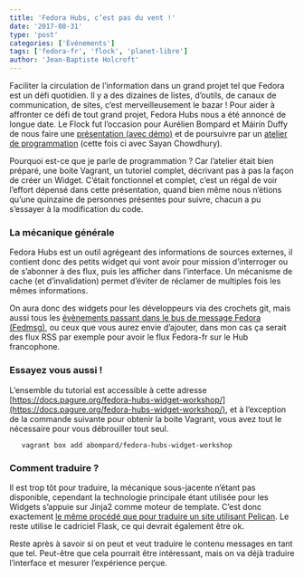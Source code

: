 ```yaml
---
title: 'Fedora Hubs, c’est pas du vent !'
date: '2017-08-31'
type: 'post'
categories: ['Événements']
tags: ['fedora-fr', 'flock', 'planet-libre']
author: 'Jean-Baptiste Holcroft'
---
```


Faciliter la circulation de l’information dans un grand projet tel que
Fedora est un défi quotidien. Il y a des dizaines de listes, d’outils, de
canaux de communication, de sites, c’est merveilleusement le bazar ! Pour
aider à affronter ce défi de tout grand projet, Fedora Hubs nous a été
annoncé de longue date. Le Flock fut l’occasion pour Aurélien Bompard et
Máirín Duffy de nous faire une [présentation (avec
démo)](https://flock2017.sched.com/event/Bm9h/fedora-hubs-demo-roadmap) et
de poursuivre par un [atelier de
programmation](https://flock2017.sched.com/event/Bm8x/fedora-hubs-hackfest)
(cette fois ci avec Sayan Chowdhury).

Pourquoi est-ce que je parle de programmation ? Car l’atelier était bien
préparé, une boite Vagrant, un tutoriel complet, décrivant pas à pas la
façon de créer un Widget. C’était fonctionnel et complet, c’est un régal de
voir l’effort dépensé dans cette présentation, quand bien même nous n’étions
qu’une quinzaine de personnes présentes pour suivre, chacun a pu s’essayer à
la modification du code.

### La mécanique générale

Fedora Hubs est un outil agrégeant des informations de sources externes, il
contient donc des petits widget qui vont avoir pour mission d’interroger ou
de s’abonner à des flux, puis les afficher dans l’interface. Un mécanisme de
cache (et d’invalidation) permet d’éviter de réclamer de multiples fois les
mêmes informations.

On aura donc des widgets pour les développeurs via des crochets git, mais
aussi tous les [évènements passant dans le bus de message Fedora
(Fedmsg)](https://fedora-fedmsg.readthedocs.io/en/latest/topics.html), ou
ceux que vous aurez envie d’ajouter, dans mon cas ça serait des flux RSS par
exemple pour avoir le flux Fedora-fr sur le Hub francophone.

### Essayez vous aussi !

L’ensemble du tutorial est accessible à cette adresse
[https://docs.pagure.org/fedora-hubs-widget-workshop/](https://docs.pagure.org/fedora-hubs-widget-workshop/),
et à l’exception de la commande suivante pour obtenir la boite Vagrant, vous
avez tout le nécessaire pour vous débrouiller tout seul.

```
   vagrant box add abompard/fedora-hubs-widget-workshop
```

### Comment traduire ?

Il est trop tôt pour traduire, la mécanique sous-jacente n’étant pas
disponible, cependant la technologie principale étant utilisée pour les
Widgets s’appuie sur Jinja2 comme moteur de template. C’est donc exactement
[le même procédé que pour traduire un site utilisant
Pelican](https://github.com/getpelican/pelican-plugins/blob/master/i18n_subsites/localizing_using_jinja2.rst).
Le reste utilise le cadriciel Flask, ce qui devrait également être ok.

Reste après à savoir si on peut et veut traduire le contenu messages en tant
que tel. Peut-être que cela pourrait être intéressant, mais on va déjà
traduire l’interface et mesurer l’expérience perçue.
